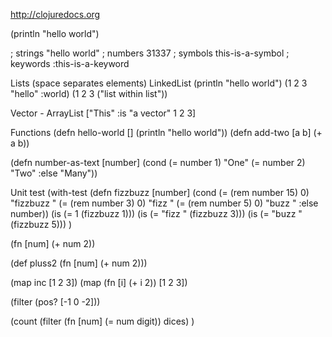 http://clojuredocs.org

(println "hello world")

; strings
"hello world"
; numbers
31337
; symbols
this-is-a-symbol
; keywords
:this-is-a-keyword

Lists (space separates elements) LinkedList
(println "hello world")
(1 2 3 "hello" :world)
(1 2 3 ("list within list"))

Vector - ArrayList
["This" :is "a vector" 1 2 3]

Functions
(defn hello-world []
	(println "hello world"))
(defn add-two [a b]
	(+ a b))

(defn number-as-text [number]
	(cond (= number 1) "One"
				(= number 2) "Two"
				:else					"Many"))


Unit test
(with-test
  (defn fizzbuzz [number]
    (cond (= (rem number 15) 0) "fizzbuzz "
          (= (rem number 3) 0) "fizz "
  				(= (rem number 5) 0) "buzz "
  				:else					number))
  (is (= 1 (fizzbuzz 1)))
  (is (= "fizz " (fizzbuzz 3)))
  (is (= "buzz " (fizzbuzz 5)))
)


(fn [num] (+ num 2))

(def pluss2 (fn [num] (+ num 2)))


(map inc [1 2 3])
(map (fn [i] (+ i 2)) [1 2 3])

(filter (pos? [-1 0 -2]))


(count (filter (fn [num] (= num digit)) dices)
      )